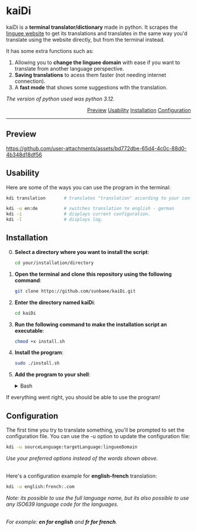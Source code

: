 # kaiDi

kaiDi is a **terminal translator/dictionary** made in python.
It scrapes the [linguee website](https://www.linguee.com/) to get its translations and 
translates in the same way you'd translate using the website directly, but from the terminal instead. 

It has some extra functions such as: 
  1. Allowing you to **change the linguee domain** with ease if you want to translate from another language perspective.
  2. **Saving translations** to acess them faster (not needing internet connection).
  3. A **fast mode** that shows some suggestions with the translation.

_The version of python used was python 3.12._

<div align="right">

[Preview](#preview)
[Usability](#usability)
[Installation](#installation)
[Configuration](#configuration)  

</div>

---

## Preview

https://github.com/user-attachments/assets/bd772dbe-65d4-4c0c-88d0-4b348d18df56

## Usability

Here are some of the ways you can use the program in the terminal:
  ```sh
  kdi translation       # translates "translation" according to your configuration.
  
  kdi -u en:de          # switches translation to english - german
  kdi -i                # displays current configuration.
  kdi -l                # displays log. 
  ```

## Installation

  0. **Select a directory where you want to install the script**:
  
      ```bash
      cd your/installation/directory
      ```

  2. **Open the terminal and clone this repository using the following command**:
      ```bash
      git clone https://github.com/sunbaee/kaiDi.git
      ```
  2. **Enter the directory named kaiDi**:
      ```bash
      cd kaiDi
      ```

  3. **Run the following command to make the installation script an executable**:

      ```bash
      chmod +x install.sh
      ```

  4. **Install the program**:
      ```bash
      sudo ./install.sh
      ```

  5. **Add the program to your shell**:
      <details>
      <summary>Bash</summary>
        
      > Add this line to the end of your config file ( `~/.bashrc` ):
      > ```sh
      > export PATH="usr/local/bin:$PATH" 
      > ```
    
      </details>

If everything went right, you should be able to use the program!

## Configuration

The first time you try to translate something, you'll be prompted to set the configuration file.
You can use the -u option to update the configuration file:
```bash
kdi -u sourceLanguage:targetLanguage:lingueeDomain
```
_Use your preferred options instead of the words shown above._

<br>Here's a configuration example for **english-french** translation:

```bash
kdi -u english:french:.com
```
_Note: its possible to use the full language name, but its also possible to use any ISO639 language code for the languages._

<br> _For example: **en for english** and **fr for french**._

